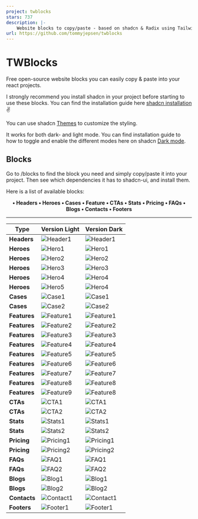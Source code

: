 ```yaml
---
project: twblocks
stars: 737
description: |-
    Website blocks to copy/paste - based on shadcn & Radix using Tailwind and NextJS
url: https://github.com/tommyjepsen/twblocks
---
```


# TWBlocks

Free open-source website blocks you can easily copy & paste into your react projects.

I strongly recommend you install shadcn in your project before starting to use these blocks. You can find the installation guide here [shadcn installation](https://ui.shadcn.com/docs/installation) ✌️

You can use shadcn [Themes](https://ui.shadcn.com/themes) to customize the styling.

It works for both dark- and light mode. You can find installation guide to how to toggle and enable the different modes here on shadcn [Dark mode](https://ui.shadcn.com/docs/dark-mode).

## Blocks

Go to /blocks to find the block you need and simply copy/paste it into your project. Then see which dependencies it has to shadcn-ui, and install them.

Here is a list of available blocks:

<div align=center style="font-weight:bold;">
  •  Headers
  •  Heroes
  •  Cases
  •  Feature
  •  CTAs
  •  Stats
  •  Pricing
  •  FAQs
  •  Blogs
  •  Contacts
  •  Footers
</div>

---

| Type         | Version Light                                                                               | Version Dark                                                                                         |
| ------------ | ------------------------------------------------------------------------------------------- | ---------------------------------------------------------------------------------------------------- |
| **Headers**  | ![Header1](https://github.com/tommyjepsen/twblocks/blob/main/public/header1.png?raw=true)   | ![Header1](https://github.com/tommyjepsen/twblocks/blob/main/public/darkmode-header1.png?raw=true)   |
| **Heroes**   | ![Hero1](https://github.com/tommyjepsen/twblocks/blob/main/public/hero1.png?raw=true)       | ![Hero1](https://github.com/tommyjepsen/twblocks/blob/main/public/darkmode-hero1.png?raw=true)       |
| **Heroes**   | ![Hero2](https://github.com/tommyjepsen/twblocks/blob/main/public/hero2.png?raw=true)       | ![Hero2](https://github.com/tommyjepsen/twblocks/blob/main/public/darkmode-hero2.png?raw=true)       |
| **Heroes**   | ![Hero3](https://github.com/tommyjepsen/twblocks/blob/main/public/hero3.png?raw=true)       | ![Hero3](https://github.com/tommyjepsen/twblocks/blob/main/public/darkmode-hero3.png?raw=true)       |
| **Heroes**   | ![Hero4](https://github.com/tommyjepsen/twblocks/blob/main/public/hero4.png?raw=true)       | ![Hero4](https://github.com/tommyjepsen/twblocks/blob/main/public/darkmode-hero4.png?raw=true)       |
| **Heroes**   | ![Hero5](https://github.com/tommyjepsen/twblocks/blob/main/public/hero5.png?raw=true)       | ![Hero4](https://github.com/tommyjepsen/twblocks/blob/main/public/darkmode-hero5.png?raw=true)       |
| **Cases**    | ![Case1](https://github.com/tommyjepsen/twblocks/blob/main/public/case1.png?raw=true)       | ![Case1](https://github.com/tommyjepsen/twblocks/blob/main/public/darkmode-case1.png?raw=true)       |
| **Cases**    | ![Case2](https://github.com/tommyjepsen/twblocks/blob/main/public/case2.png?raw=true)       | ![Case2](https://github.com/tommyjepsen/twblocks/blob/main/public/darkmode-case2.png?raw=true)       |
| **Features** | ![Feature1](https://github.com/tommyjepsen/twblocks/blob/main/public/feature1.png?raw=true) | ![Feature1](https://github.com/tommyjepsen/twblocks/blob/main/public/darkmode-feature1.png?raw=true) |
| **Features** | ![Feature2](https://github.com/tommyjepsen/twblocks/blob/main/public/feature2.png?raw=true) | ![Feature2](https://github.com/tommyjepsen/twblocks/blob/main/public/darkmode-feature2.png?raw=true) |
| **Features** | ![Feature3](https://github.com/tommyjepsen/twblocks/blob/main/public/feature3.png?raw=true) | ![Feature3](https://github.com/tommyjepsen/twblocks/blob/main/public/darkmode-feature3.png?raw=true) |
| **Features** | ![Feature4](https://github.com/tommyjepsen/twblocks/blob/main/public/feature4.png?raw=true) | ![Feature4](https://github.com/tommyjepsen/twblocks/blob/main/public/darkmode-feature4.png?raw=true) |
| **Features** | ![Feature5](https://github.com/tommyjepsen/twblocks/blob/main/public/feature5.png?raw=true) | ![Feature5](https://github.com/tommyjepsen/twblocks/blob/main/public/darkmode-feature5.png?raw=true) |
| **Features** | ![Feature6](https://github.com/tommyjepsen/twblocks/blob/main/public/feature6.png?raw=true) | ![Feature6](https://github.com/tommyjepsen/twblocks/blob/main/public/darkmode-feature6.png?raw=true) |
| **Features** | ![Feature7](https://github.com/tommyjepsen/twblocks/blob/main/public/feature7.png?raw=true) | ![Feature7](https://github.com/tommyjepsen/twblocks/blob/main/public/darkmode-feature7.png?raw=true) |
| **Features** | ![Feature8](https://github.com/tommyjepsen/twblocks/blob/main/public/feature8.png?raw=true) | ![Feature8](https://github.com/tommyjepsen/twblocks/blob/main/public/darkmode-feature8.png?raw=true) |
| **Features** | ![Feature9](https://github.com/tommyjepsen/twblocks/blob/main/public/feature9.png?raw=true) | ![Feature8](https://github.com/tommyjepsen/twblocks/blob/main/public/darkmode-feature9.png?raw=true) |
| **CTAs**     | ![CTA1](https://github.com/tommyjepsen/twblocks/blob/main/public/cta1.png?raw=true)         | ![CTA1](https://github.com/tommyjepsen/twblocks/blob/main/public/darkmode-cta1.png?raw=true)         |
| **CTAs**     | ![CTA2](https://github.com/tommyjepsen/twblocks/blob/main/public/cta2.png?raw=true)         | ![CTA2](https://github.com/tommyjepsen/twblocks/blob/main/public/darkmode-cta2.png?raw=true)         |
| **Stats**    | ![Stats1](https://github.com/tommyjepsen/twblocks/blob/main/public/stats1.png?raw=true)     | ![Stats1](https://github.com/tommyjepsen/twblocks/blob/main/public/darkmode-stats1.png?raw=true)     |
| **Stats**    | ![Stats2](https://github.com/tommyjepsen/twblocks/blob/main/public/stats2.png?raw=true)     | ![Stats2](https://github.com/tommyjepsen/twblocks/blob/main/public/darkmode-stats2.png?raw=true)     |
| **Pricing**  | ![Pricing1](https://github.com/tommyjepsen/twblocks/blob/main/public/pricing1.png?raw=true) | ![Pricing1](https://github.com/tommyjepsen/twblocks/blob/main/public/darkmode-pricing1.png?raw=true) |
| **Pricing**  | ![Pricing2](https://github.com/tommyjepsen/twblocks/blob/main/public/pricing2.png?raw=true) | ![Pricing2](https://github.com/tommyjepsen/twblocks/blob/main/public/darkmode-pricing2.png?raw=true) |
| **FAQs**     | ![FAQ1](https://github.com/tommyjepsen/twblocks/blob/main/public/faq1.png?raw=true)         | ![FAQ1](https://github.com/tommyjepsen/twblocks/blob/main/public/darkmode-faq1.png?raw=true)         |
| **FAQs**     | ![FAQ2](https://github.com/tommyjepsen/twblocks/blob/main/public/faq2.png?raw=true)         | ![FAQ2](https://github.com/tommyjepsen/twblocks/blob/main/public/darkmode-faq2.png?raw=true)         |
| **Blogs**    | ![Blog1](https://github.com/tommyjepsen/twblocks/blob/main/public/blog1.png?raw=true)       | ![Blog1](https://github.com/tommyjepsen/twblocks/blob/main/public/darkmode-blog1.png?raw=true)       |
| **Blogs**    | ![Blog2](https://github.com/tommyjepsen/twblocks/blob/main/public/blog2.png?raw=true)       | ![Blog2](https://github.com/tommyjepsen/twblocks/blob/main/public/darkmode-blog2.png?raw=true)       |
| **Contacts** | ![Contact1](https://github.com/tommyjepsen/twblocks/blob/main/public/contact1.png?raw=true) | ![Contact1](https://github.com/tommyjepsen/twblocks/blob/main/public/darkmode-contact1.png?raw=true) |
| **Footers**  | ![Footer1](https://github.com/tommyjepsen/twblocks/blob/main/public/footer1.png?raw=true)   | ![Footer1](https://github.com/tommyjepsen/twblocks/blob/main/public/darkmode-footer1.png?raw=true)   |


